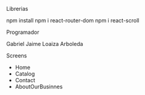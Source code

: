 Librerias

npm install
npm i react-router-dom
npm i react-scroll

Programador

Gabriel Jaime Loaiza Arboleda


Screens

- Home
- Catalog
- Contact
- AboutOurBusinnes
